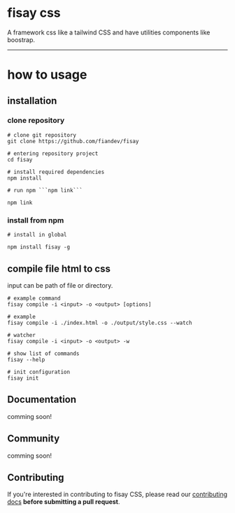 # fisay css
A framework css like a tailwind CSS and have utilities components like boostrap.

--------------

# how to usage

## installation

### clone repository

```shell
# clone git repository
git clone https://github.com/fiandev/fisay

# entering repository project
cd fisay

# install required dependencies
npm install

# run npm ```npm link```

npm link
```

### install from npm

```shell
# install in global

npm install fisay -g
```

## compile file html to css

input can be path of file or directory.


```shell
# example command
fisay compile -i <input> -o <output> [options]

# example
fisay compile -i ./index.html -o ./output/style.css --watch

# watcher
fisay compile -i <input> -o <output> -w

# show list of commands
fisay --help

# init configuration
fisay init
```

## Documentation

comming soon!

## Community

comming soon!

## Contributing

If you're interested in contributing to fisay CSS, please read our [contributing docs](https://github.com/fiandev/fisay/blob/master/CONTRIBUTING.md) **before submitting a pull request**.